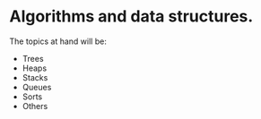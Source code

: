 # Algorithms and data structures.
The topics at hand will be:
- Trees
- Heaps
- Stacks
- Queues
- Sorts
- Others
